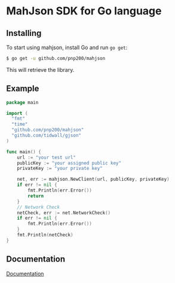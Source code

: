 # MahJson SDK for Go language

## Installing

To start using mahjson, install Go and run `go get`:

```sh
$ go get -u github.com/pnp200/mahjson
```

This will retrieve the library.


## Example
```go
package main

import (
  "fmt"
  "time"
  "github.com/pnp200/mahjson"
  "github.com/tidwall/gjson"
)

func main() {
	url := "your test url"
	publicKey := "your assigned public key"
	privateKey := "your private key"

	net, err := mahjson.NewClient(url, publicKey, privateKey)
	if err != nil {
		fmt.Println(err.Error())
		return
	}
	// Network Check
	netCheck, err := net.NetworkCheck()
	if err != nil {
		fmt.Println(err.Error())
	}
	fmt.Println(netCheck)
}
```

## Documentation
[Documentation](https://sandbox.ghlapps.com/apidoc/)
